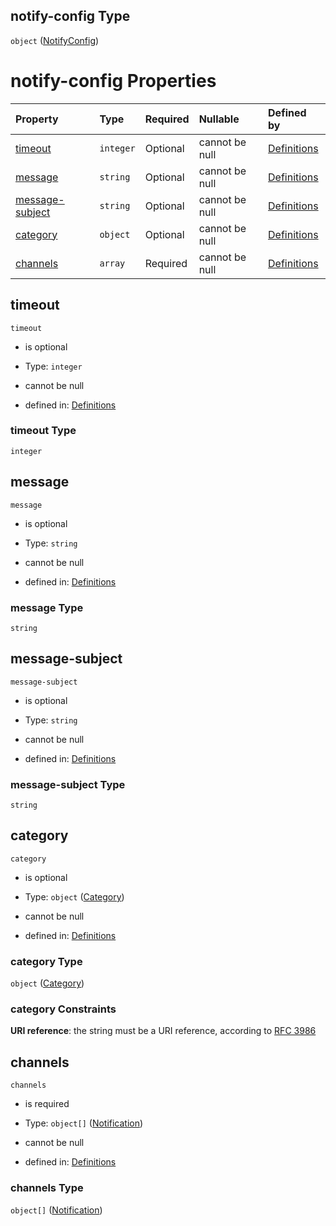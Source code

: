 ## notify-config Type

`object` ([NotifyConfig](definitions-definitions-blockmonitor-properties-notifyconfig.md))

# notify-config Properties

| Property                            | Type      | Required | Nullable       | Defined by                                                                                                                                                                                          |
| :---------------------------------- | :-------- | :------- | :------------- | :-------------------------------------------------------------------------------------------------------------------------------------------------------------------------------------------------- |
| [timeout](#timeout)                 | `integer` | Optional | cannot be null | [Definitions](definitions-definitions-blockmonitor-properties-notifyconfig-properties-timeout.md "#/definitions/blockMonitor/properties/notify-config/properties/timeout")                 |
| [message](#message)                 | `string`  | Optional | cannot be null | [Definitions](definitions-definitions-blockmonitor-properties-notifyconfig-properties-message.md "#/definitions/blockMonitor/properties/notify-config/properties/message")                 |
| [message-subject](#message-subject) | `string`  | Optional | cannot be null | [Definitions](definitions-definitions-blockmonitor-properties-notifyconfig-properties-message-subject.md "#/definitions/blockMonitor/properties/notify-config/properties/message-subject") |
| [category](#category)               | `object`  | Optional | cannot be null | [Definitions](definitions-definitions-category.md "#/definitions/blockMonitor/properties/notify-config/properties/category")                                                               |
| [channels](#channels)               | `array`   | Required | cannot be null | [Definitions](definitions-definitions-blockmonitor-properties-notifyconfig-properties-channels.md "#/definitions/blockMonitor/properties/notify-config/properties/channels")               |

## timeout



`timeout`

*   is optional

*   Type: `integer`

*   cannot be null

*   defined in: [Definitions](definitions-definitions-blockmonitor-properties-notifyconfig-properties-timeout.md "#/definitions/blockMonitor/properties/notify-config/properties/timeout")

### timeout Type

`integer`

## message



`message`

*   is optional

*   Type: `string`

*   cannot be null

*   defined in: [Definitions](definitions-definitions-blockmonitor-properties-notifyconfig-properties-message.md "#/definitions/blockMonitor/properties/notify-config/properties/message")

### message Type

`string`

## message-subject



`message-subject`

*   is optional

*   Type: `string`

*   cannot be null

*   defined in: [Definitions](definitions-definitions-blockmonitor-properties-notifyconfig-properties-message-subject.md "#/definitions/blockMonitor/properties/notify-config/properties/message-subject")

### message-subject Type

`string`

## category



`category`

*   is optional

*   Type: `object` ([Category](definitions-definitions-category.md))

*   cannot be null

*   defined in: [Definitions](definitions-definitions-category.md "#/definitions/blockMonitor/properties/notify-config/properties/category")

### category Type

`object` ([Category](definitions-definitions-category.md))

### category Constraints

**URI reference**: the string must be a URI reference, according to [RFC 3986](https://tools.ietf.org/html/rfc3986 "check the specification")

## channels



`channels`

*   is required

*   Type: `object[]` ([Notification](definitions-definitions-notification.md))

*   cannot be null

*   defined in: [Definitions](definitions-definitions-blockmonitor-properties-notifyconfig-properties-channels.md "#/definitions/blockMonitor/properties/notify-config/properties/channels")

### channels Type

`object[]` ([Notification](definitions-definitions-notification.md))
